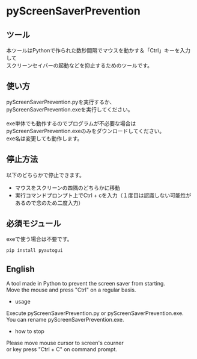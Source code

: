 # pyScreenSaverPrevention
## ツール
本ツールはPythonで作られた数秒間隔でマウスを動かす＆「Ctrl」キーを入力して<br>
スクリーンセイバーの起動などを抑止するためのツールです。

## 使い方
pyScreenSaverPrevention.pyを実行するか、<br>
pyScreenSaverPrevention.exeを実行してください。<br>
<br>
exe単体でも動作するのでプログラムが不必要な場合はpyScreenSaverPrevention.exeのみをダウンロードしてください。<br>
exe名は変更しても動作します。

## 停止方法
以下のどちらかで停止できます。
- マウスをスクリーンの四隅のどちらかに移動
- 実行コマンドプロンプト上でCtrl + cを入力（１度目は認識しない可能性があるので念のため二度入力）

## 必須モジュール
exeで使う場合は不要です。
```
pip install pyautogui
```

## English
A tool made in Python to prevent the screen saver from starting.<br>
Move the mouse and press "Ctrl" on a regular basis.

- usage

Execute pyScreenSaverPrevention.py or pyScreenSaverPrevention.exe.<br>
You can rename pyScreenSaverPrevention.exe.

- how to stop

Please move mouse cursor to screen's courner<br>
or key press "Ctrl + C" on command prompt.

